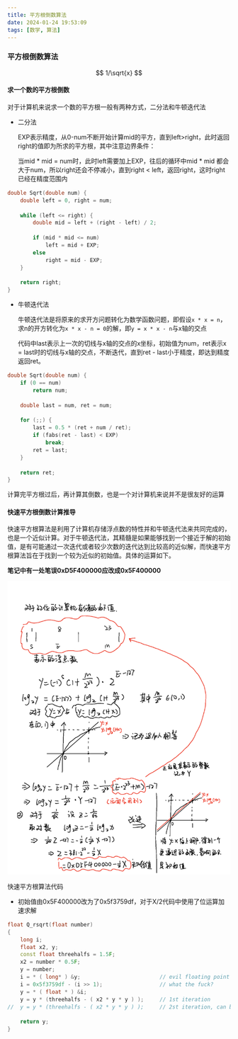 ```yaml
---
title: 平方根倒数算法
date: 2024-01-24 19:53:09
tags: [数学, 算法]
---
```


### 平方根倒数算法

$$
1/\sqrt{x}
$$

#### 求一个数的平方根倒数

对于计算机来说求一个数的平方根一般有两种方式，二分法和牛顿迭代法

* 二分法

  EXP表示精度，从0-num不断开始计算mid的平方，直到left>right，此时返回right的值即为所求的平方根，其中注意边界条件：

  当mid * mid = num时，此时left需要加上EXP，往后的循环中mid * mid 都会大于num，所以right还会不停减小，直到right < left，返回right，这时right已经在精度范围内

```c++
double Sqrt(double num) {
    double left = 0, right = num;
 
    while (left <= right) {
        double mid = left + (right - left) / 2;
 
        if (mid * mid <= num)
            left = mid + EXP;
        else
            right = mid - EXP;
    }   
 
    return right;
}
```

* 牛顿迭代法

  牛顿迭代法是将原来的求开方问题转化为数学函数问题，即假设`x * x = n`，求n的开方转化为`x * x - n = 0`的解，即`y = x * x - n`与x轴的交点

  代码中last表示上一次的切线与x轴的交点的x坐标，初始值为num，ret表示x = last时的切线与x轴的交点，不断迭代，直到ret - last小于精度，即达到精度返回ret。

```c++
double Sqrt(double num) {
    if (0 == num)
        return num;
 
    double last = num, ret = num;
 
    for (;;) {
        last = 0.5 * (ret + num / ret);
        if (fabs(ret - last) < EXP)
            break;
        ret = last;
    }   
 
    return ret;
}
```

计算完平方根过后，再计算其倒数，也是一个对计算机来说并不是很友好的运算

#### 快速平方根倒数计算推导

快速平方根算法是利用了计算机存储浮点数的特性并和牛顿迭代法来共同完成的，也是一个近似计算。对于牛顿迭代法，其精髓是如果能够找到一个接近于解的初始值，是有可能通过一次迭代或者较少次数的迭代达到比较高的近似解，而快速平方根算法旨在于找到一个较为近似的初始值。具体的运算如下。

**笔记中有一处笔误0xD5F400000应改成0x5F400000**

![运算过程](平方根倒数算法/运算过程.png)

快速平方根算法代码

* 初始值由0x5F400000改为了0x5f3759df，对于X/2代码中使用了位运算加速求解

```C++
float Q_rsqrt(float number)
{
    long i;
    float x2, y;
    const float threehalfs = 1.5F;
    x2 = number * 0.5F;
    y = number;
    i = * ( long* ) &y;							// evil floating point bit hack
    i = 0x5f3759df - (i >> 1);					// what the fuck? 
    y = * ( float * ) &i;
    y = y * (threehalfs - ( x2 * y * y ) );		// 1st iteration
//  y = y * (threehalfs - ( x2 * y * y ) );		// 2st iteration, can be removed
    
    return y;
}
```